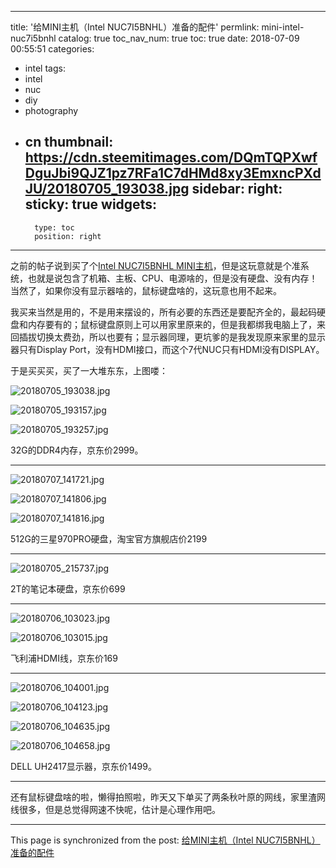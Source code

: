 
---
title: '给MINI主机（Intel NUC7I5BNHL）准备的配件'
permlink: mini-intel-nuc7i5bnhl
catalog: true
toc_nav_num: true
toc: true
date: 2018-07-09 00:55:51
categories:
- intel
tags:
- intel
- nuc
- diy
- photography
- cn
thumbnail: https://cdn.steemitimages.com/DQmTQPXwfDguJbi9QJZ1pz7RFa1C7dHMd8xy3EmxncPXdJU/20180705_193038.jpg
sidebar:
    right:
        sticky: true
widgets:
    -
        type: toc
        position: right
---


之前的帖子说到买了个[Intel NUC7I5BNHL MINI主机](https://steemit.com/intel/@oflyhigh/intel-nuc7i5bnhl)，但是这玩意就是个准系统，也就是说包含了机箱、主板、CPU、电源啥的，但是没有硬盘、没有内存！当然了，如果你没有显示器啥的，鼠标键盘啥的，这玩意也用不起来。

我买来当然是用的，不是用来摆设的，所有必要的东西还是要配齐全的，最起码硬盘和内存要有的；鼠标键盘原则上可以用家里原来的，但是我都绑我电脑上了，来回插拔切换太费劲，所以也要有；显示器同理，更坑爹的是我发现原来家里的显示器只有Display Port，没有HDMI接口，而这个7代NUC只有HDMI没有DISPLAY。

于是买买买，买了一大堆东东，上图喽：

![20180705_193038.jpg](https://cdn.steemitimages.com/DQmTQPXwfDguJbi9QJZ1pz7RFa1C7dHMd8xy3EmxncPXdJU/20180705_193038.jpg)

![20180705_193157.jpg](https://cdn.steemitimages.com/DQmZyAEgR8BmpP5R3r3nZNP5ZoeLKuDHWhqG7C8b1BkvXpz/20180705_193157.jpg)

![20180705_193257.jpg](https://cdn.steemitimages.com/DQmdFvqbh44ndMrqiqtrK4K4MJca6vdGPA65DC7u3sv7VsW/20180705_193257.jpg)

32G的DDR4内存，京东价2999。

-----

![20180707_141721.jpg](https://cdn.steemitimages.com/DQmYxyLnX1HpboaaMCTEE3TarYtw8b3PqB8TzoGyqaKQaDv/20180707_141721.jpg)

![20180707_141806.jpg](https://cdn.steemitimages.com/DQmR3JW3tsMrDssqg6jTVcLdpBeJbEATccjK8JCbX84YZyc/20180707_141806.jpg)

![20180707_141816.jpg](https://cdn.steemitimages.com/DQmS5wxC7x1v68fmTHtLFHwJswc4KdrJnswgkiHKfUNy9uK/20180707_141816.jpg)

512G的三星970PRO硬盘，淘宝官方旗舰店价2199

---

![20180705_215737.jpg](https://cdn.steemitimages.com/DQmXM34qmjvA1cDA73TvtugaMmJFEG7jSR25CG3mew7XgBv/20180705_215737.jpg)

2T的笔记本硬盘，京东价699

----


![20180706_103023.jpg](https://cdn.steemitimages.com/DQmahvmZoiCNppzbZvy4RGzKk1QsEUYb7cigMzuqGyxPARR/20180706_103023.jpg)

![20180706_103015.jpg](https://cdn.steemitimages.com/DQmba1vydUNF9niBfAnspWbZJZWf4owGMUQ4K5E6U8HxENf/20180706_103015.jpg)

飞利浦HDMI线，京东价169

----

![20180706_104001.jpg](https://cdn.steemitimages.com/DQmaCvk9FBMwNYLY3XGQSUdxWeDBEANX3Rr5V8Bs82QEw9c/20180706_104001.jpg)

![20180706_104123.jpg](https://cdn.steemitimages.com/DQmNb4zexFEpzCp2tR4EjAvWUp7nvZf1vSztsoqj2pKj9vK/20180706_104123.jpg)

![20180706_104635.jpg](https://cdn.steemitimages.com/DQmavnXJBbaV7EVUUeQ5zqsUwrM2RNcCTgCNNpQeYZRBs4T/20180706_104635.jpg)

![20180706_104658.jpg](https://cdn.steemitimages.com/DQmXPiAzrHPg9MSnZnketEYxdobG3Sqg5Wt2T3Lvt7jfrjg/20180706_104658.jpg)

DELL UH2417显示器，京东价1499。

----

还有鼠标键盘啥的啦，懒得拍照啦，昨天又下单买了两条秋叶原的网线，家里渣网线很多，但是总觉得网速不快呢，估计是心理作用吧。

- - -

This page is synchronized from the post: [给MINI主机（Intel NUC7I5BNHL）准备的配件](https://steemit.com/@oflyhigh/mini-intel-nuc7i5bnhl)

